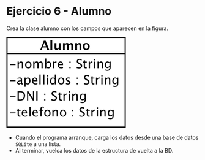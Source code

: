 # Ejercicio 6 - Alumno

Crea la clase alumno con los campos que aparecen en la figura. 

![](alumno.png)

- Cuando el programa arranque, carga los datos desde una base de datos `SQLite` a una lista.
- Al terminar, vuelca los datos de la estructura de vuelta a la BD.
